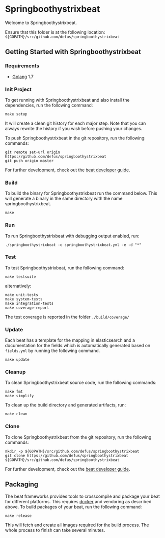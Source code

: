 # Springboothystrixbeat

Welcome to Springboothystrixbeat.

Ensure that this folder is at the following location:
`${GOPATH}/src/github.com/defus/springboothystrixbeat`

## Getting Started with Springboothystrixbeat

### Requirements

* [Golang](https://golang.org/dl/) 1.7

### Init Project
To get running with Springboothystrixbeat and also install the
dependencies, run the following command:

```
make setup
```

It will create a clean git history for each major step. Note that you can always rewrite the history if you wish before pushing your changes.

To push Springboothystrixbeat in the git repository, run the following commands:

```
git remote set-url origin https://github.com/defus/springboothystrixbeat
git push origin master
```

For further development, check out the [beat developer guide](https://www.elastic.co/guide/en/beats/libbeat/current/new-beat.html).

### Build

To build the binary for Springboothystrixbeat run the command below. This will generate a binary
in the same directory with the name springboothystrixbeat.

```
make
```


### Run

To run Springboothystrixbeat with debugging output enabled, run:

```
./springboothystrixbeat -c springboothystrixbeat.yml -e -d "*"
```


### Test

To test Springboothystrixbeat, run the following command:

```
make testsuite
```

alternatively:
```
make unit-tests
make system-tests
make integration-tests
make coverage-report
```

The test coverage is reported in the folder `./build/coverage/`

### Update

Each beat has a template for the mapping in elasticsearch and a documentation for the fields
which is automatically generated based on `fields.yml` by running the following command.

```
make update
```


### Cleanup

To clean  Springboothystrixbeat source code, run the following commands:

```
make fmt
make simplify
```

To clean up the build directory and generated artifacts, run:

```
make clean
```


### Clone

To clone Springboothystrixbeat from the git repository, run the following commands:

```
mkdir -p ${GOPATH}/src/github.com/defus/springboothystrixbeat
git clone https://github.com/defus/springboothystrixbeat ${GOPATH}/src/github.com/defus/springboothystrixbeat
```


For further development, check out the [beat developer guide](https://www.elastic.co/guide/en/beats/libbeat/current/new-beat.html).


## Packaging

The beat frameworks provides tools to crosscompile and package your beat for different platforms. This requires [docker](https://www.docker.com/) and vendoring as described above. To build packages of your beat, run the following command:

```
make release
```

This will fetch and create all images required for the build process. The whole process to finish can take several minutes.

